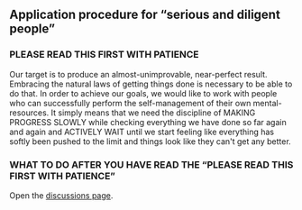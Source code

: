 ## Application procedure for “serious and diligent people”

### PLEASE READ THIS FIRST WITH PATIENCE 
Our target is to produce an almost-unimprovable, near-perfect result.
Embracing the natural laws of getting things done is necessary to be able to do that.
In order to achieve our goals, we would like to work with people who can successfully perform the self-management of their own mental-resources.
It simply means that we need the discipline of MAKING PROGRESS SLOWLY while checking everything we have done so far again and again and ACTIVELY WAIT until we start feeling like everything has softly been pushed to the limit and things look like they can't get any better.

### WHAT TO DO AFTER YOU HAVE READ THE “PLEASE READ THIS FIRST WITH PATIENCE”
Open the [discussions page](https://github.com/speakworldlanguages/Translators-with-truly-outstanding-talent/discussions "This way we can know that you exist").
